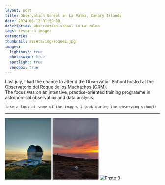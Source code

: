 ```yaml
---
layout: post
title: Observation School in La Palma, Canary Islands
date: 2024-06-12 01:59:00
description: Observation school in La Palma
tags: research images
categories:
thumbnail: assets/img/roque2.jpg
images:
  lightbox2: true
  photoswipe: true
  spotlight: true
  venobox: true
---
```



Last july, I had the chance to attend the Observation School hosted at the Observatorio del Roque de los Muchachos (ORM).  
The focus was on an intensive, practice-oriented training programme in astronomical observation and data analysis.
````
Take a look at some of the images I took during the observing school!
````
---

<div class="spotlight-group">
    <a class="spotlight" href="/assets/img/roque2.jpg">
        <img src="/assets/img/roque2.jpg" alt="Photo 1" style="width: 150px; height: auto;"/>
    </a>
    <a class="spotlight" href="/assets/img/roque1.jpg">
        <img src="/assets/img/roque1.jpg" alt="Photo 2" style="width: 150px; height: auto;"/>
    </a>
    <a class="spotlight" href="/assets/img/roque3.jpg">
        <img src="/assets/img/roque3.jpg" alt="Photo 3" style="width: 150px; height: auto;"/>
    </a>
</div>